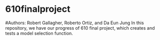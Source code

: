 # 610finalproject
#Authors: Robert Gallagher, Roberto Ortiz, and Da Eun Jung
In this repository, we have our progress of 610 final project, which creates and tests a model selection function.
